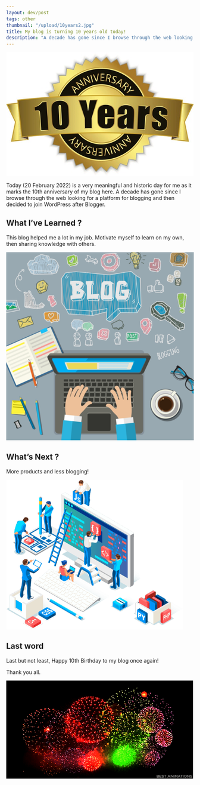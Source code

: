 ```yaml
---
layout: dev/post
tags: other
thumbnail: "/upload/10years2.jpg"
title: My blog is turning 10 years old today!
description: "A decade has gone since I browse through the web looking for a platform for blogging and then decided to join WordPress after Blogge..."
---
```


![alt text](/upload/10years2.jpg)


Today (20 February 2022) is a very meaningful and historic day for me as it marks the 10th anniversary of my blog here. A decade has gone since I browse through the web looking for a platform for blogging and then decided to join WordPress after Blogger.

## What I’ve Learned ?

This blog helped me a lot in my job. Motivate myself to learn on my own, then sharing knowledge with others.

![alt text](/upload/blogging-083016.png)

## What’s Next ?

More products and less blogging!

![alt text](/upload/low-code-guide-pro-dev.png)

## Last word

Last but not least, Happy 10th Birthday to my blog once again!

Thank you all.

![alt text](/upload/212323546ba-colorful-fireworks-animated-gif-pic.gif)
